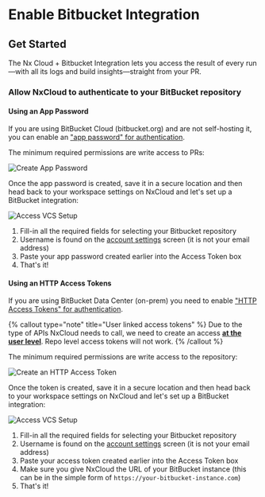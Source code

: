 # Enable Bitbucket Integration

## Get Started

The Nx Cloud + Bitbucket Integration lets you access the result of every run—with all its logs and build insights—straight from your PR.

### Allow NxCloud to authenticate to your BitBucket repository

#### Using an App Password

If you are using BitBucket Cloud (bitbucket.org) and are not self-hosting it, you can enable an ["app password" for authentication](https://support.atlassian.com/bitbucket-cloud/docs/create-an-app-password).

The minimum required permissions are write access to PRs:

![Create App Password](/nx-cloud/set-up/minimal-bitbucket-cloud-app-password.webp)

Once the app password is created, save it in a secure location and then head back to your workspace settings on NxCloud and let's set up a BitBucket integration:

![Access VCS Setup](/nx-cloud/set-up/access-vcs-setup.webp)

1. Fill-in all the required fields for selecting your Bitbucket repository
2. Username is found on the [account settings](https://bitbucket.org/account/settings/) screen (it is not your email address)
3. Paste your app password created earlier into the Access Token box
4. That's it!

#### Using an HTTP Access Tokens

If you are using BitBucket Data Center (on-prem) you need to enable ["HTTP Access Tokens" for authentication](https://confluence.atlassian.com/bitbucketserver/http-access-tokens-939515499.html).

{% callout type="note" title="User linked access tokens" %}
Due to the type of APIs NxCloud needs to call, we need to create an access [**at the user level**](https://confluence.atlassian.com/bitbucketserver/http-access-tokens-939515499.html). Repo level access tokens will not work.
{% /callout %}

The minimum required permissions are write access to the repository:

![Create an HTTP Access Token](/nx-cloud/set-up/bitbucket-data-center-access-token.webp)

Once the token is created, save it in a secure location and then head back to your workspace settings on NxCloud and let's set up a BitBucket integration:

![Access VCS Setup](/nx-cloud/set-up/access-vcs-setup.webp)

1. Fill-in all the required fields for selecting your Bitbucket repository
2. Username is found on the [account settings](https://your-bitbucket-instance.com/profile) screen (it is not your email address)
3. Paste your access token created earlier into the Access Token box
4. Make sure you give NxCloud the URL of your BitBucket instance (this can be in the simple form of `https://your-bitbucket-instance.com`)
5. That's it!
